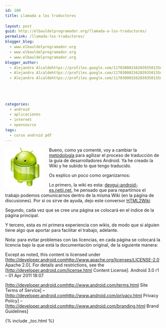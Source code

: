 ```yaml
---
id: 180
title: Llamada a los traductores

layout: post
guid: http://elbauldelprogramador.org/llamada-a-los-traductores/
permalink: /llamada-los-traductores/
blogger_blog:
  - www.elbauldelprogramador.org
  - www.elbauldelprogramador.org
  - www.elbauldelprogramador.org
blogger_author:
  - Alejandro Alcaldehttps://profiles.google.com/117030001562039350135noreply@blogger.com
  - Alejandro Alcaldehttps://profiles.google.com/117030001562039350135noreply@blogger.com
  - Alejandro Alcaldehttps://profiles.google.com/117030001562039350135noreply@blogger.com

  
  
  
categories:
  - android
  - aplicaciones
  - internet
  - opensource
tags:
  - curso android pdf
---
```

<img border="0" src="/assets/img/2013/07/iconoAndroid.png" style="clear:left; float:left;margin-right:1em; margin-bottom:1em" />

Bueno, como ya comenté, voy a cambiar la [metodología][1] para agilizar el proceso de traducción de la guía de desarrolladores Android. Ya he creado la Wiki y he subido lo que tengo traducido.

Os explico un poco como organizarnos:

Lo primero, la wiki es esta: [devgui-android-es.netii.net][2], he pensado que para repartirnos el trabajo podemos comunicarnos dentro de la misma Wiki (en la página de discusiones). Por si os sirve de ayuda, dejo este conversor [HTML2Wiki][3]

Segundo, cada vez que se cree una página se colocará en el índice de la página principal.

Y tercero, esta es mi primera experiencia con wikis, de modo que si alguien tiene algo que aportar para facilitar el trabajo, adelante.

Nota: para evitar problemas con las licencias, en cada página se colocará la licencia bajo la que está la documentación original, de la siguiente manera: 

Except as noted, this content is licensed under [http://developer.android.comhttp://www.apache.org/licenses/LICENSE-2.0 Apache 2.0]. For details and restrictions, see the [http://developer.android.com/license.html Content License]. Android 3.0&nbsp;r1 &#8211; 01 Apr 2011 18:07 

[http://developer.android.comhttp://www.android.com/terms.html Site Terms of Service] &#8211; [http://developer.android.comhttp://www.android.com/privacy.html Privacy Policy] &#8211; [http://developer.android.comhttp://www.android.com/branding.html Brand Guidelines]



 [1]: https://elbauldelprogramador.com/nueva-metodologia-para-la-traduccion-de/
 [2]: http://devgui-android-es.netii.net/
 [3]: http://www.ebruni.it/en/software/os/i_love_wiki/index.mpl

{% include _toc.html %}
